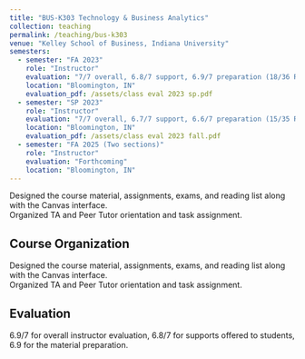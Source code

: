 ```yaml
---
title: "BUS-K303 Technology & Business Analytics"
collection: teaching
permalink: /teaching/bus-k303
venue: "Kelley School of Business, Indiana University"
semesters:
  - semester: "FA 2023"
    role: "Instructor"
    evaluation: "7/7 overall, 6.8/7 support, 6.9/7 preparation (18/36 Responded)"
    location: "Bloomington, IN"
    evaluation_pdf: /assets/class eval 2023 sp.pdf
  - semester: "SP 2023"
    role: "Instructor"
    evaluation: "7/7 overall, 6.7/7 support, 6.6/7 preparation (15/35 Responded)"
    location: "Bloomington, IN"
    evaluation_pdf: /assets/class eval 2023 fall.pdf
  - semester: "FA 2025 (Two sections)"
    role: "Instructor"
    evaluation: "Forthcoming"
    location: "Bloomington, IN"
---
```


Designed the course material, assignments, exams, and reading list along with the Canvas interface.  
Organized TA and Peer Tutor orientation and task assignment.

## Course Organization
Designed the course material, assignments, exams, and reading list along with the Canvas interface.  
Organized TA and Peer Tutor orientation and task assignment.

## Evaluation
6.9/7 for overall instructor evaluation, 6.8/7 for supports offered to students, 6.9 for the material preparation.
